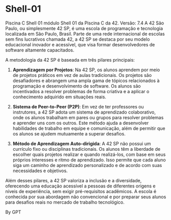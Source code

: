 # Shell-01
Piscina C Shell 01 módulo Shell 01 da Piscina C da 42. Versão: 7.4
A 42 São Paulo, ou simplesmente 42 SP, é uma escola de programação e tecnologia localizada em São Paulo, Brasil. Parte de uma rede internacional de escolas sem fins lucrativos chamada 42, a 42 SP se destaca por seu modelo educacional inovador e acessível, que visa formar desenvolvedores de software altamente capacitados.

A metodologia da 42 SP é baseada em três pilares principais:

1. **Aprendizagem por Projetos**: Na 42 SP, os alunos aprendem por meio de projetos práticos em vez de aulas tradicionais. Os projetos são desafiadores e abrangem uma ampla gama de tópicos relacionados à programação e desenvolvimento de software. Os alunos são incentivados a resolver problemas de forma criativa e a aplicar o conhecimento adquirido em situações reais.

2. **Sistema de Peer-to-Peer (P2P)**: Em vez de ter professores ou instrutores, a 42 SP adota um sistema de aprendizado colaborativo, onde os alunos trabalham em pares ou grupos para resolver problemas e aprender uns com os outros. Este método ajuda a desenvolver habilidades de trabalho em equipe e comunicação, além de permitir que os alunos se ajudem mutuamente a superar desafios.

3. **Método de Aprendizagem Auto-dirigida**: A 42 SP não possui um currículo fixo ou disciplinas tradicionais. Os alunos têm a liberdade de escolher quais projetos realizar e quando realizá-los, com base em seus próprios interesses e ritmo de aprendizado. Isso permite que cada aluno siga um caminho de aprendizado personalizado e de acordo com suas necessidades e objetivos.

Além desses pilares, a 42 SP valoriza a inclusão e a diversidade, oferecendo uma educação acessível a pessoas de diferentes origens e níveis de experiência, sem exigir pré-requisitos acadêmicos. A escola é conhecida por sua abordagem não convencional e por preparar seus alunos para desafios reais no mercado de trabalho tecnológico.

By GPT
